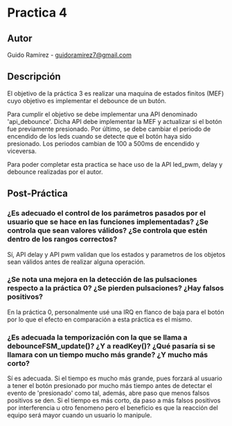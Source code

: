# Practica 4

## Autor
Guido Ramírez - guidoramirez7@gmail.com

## Descripción

El objetivo de la práctica 3 es realizar una maquina de estados finitos (MEF) cuyo objetivo es implementar el debounce de un butón.

Para cumplir el objetivo se debe implementar una API denominado 'api_debounce'. Dicha API debe implementar la MEF y actualizar si el botón fue previamente presionado.
Por último, se debe cambiar el periodo de encendido de los leds cuando se detecte que el botón haya sido presionado. Los periodos cambian de 100 a 500ms de encendido y viceversa.

Para poder completar esta practica se hace uso de la API led_pwm, delay y debounce realizadas por el autor.

## Post-Práctica

### ¿Es adecuado el control de los parámetros pasados por el usuario que se hace en las funciones implementadas? ¿Se controla que sean valores válidos? ¿Se controla que estén dentro de los rangos correctos?

Sí, API delay y API pwm validan que los estados y parametros de los objetos sean válidos antes de realizar alguna operación.

### ¿Se nota una mejora en la detección de las pulsaciones respecto a la práctica 0? ¿Se pierden pulsaciones? ¿Hay falsos positivos?

En la práctica 0, personalmente usé una IRQ en flanco de baja para el botón por lo que el efecto en comparación a esta práctica es el mismo.

### ¿Es adecuada la temporización con la que se llama a debounceFSM_update()? ¿Y a readKey()? ¿Qué pasaría si se llamara con un tiempo mucho más grande? ¿Y mucho más corto?

Sí es adecuada. Si el tiempo es mucho más grande, pues forzará al usuario a tener el botón presionado por mucho más tiempo antes de detectar el evento de 'presionado' como tal, además, abre paso que menos falsos positivos
se den. Si el tiempo es más corto, da paso a más falsos positivos por interferencia u otro fenomeno pero el beneficio es que la reacción del equipo será mayor cuando un usuario lo manipule.
